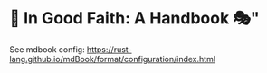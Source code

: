 # 🤝 In Good Faith: A Handbook 🎭"

See mdbook config: https://rust-lang.github.io/mdBook/format/configuration/index.html